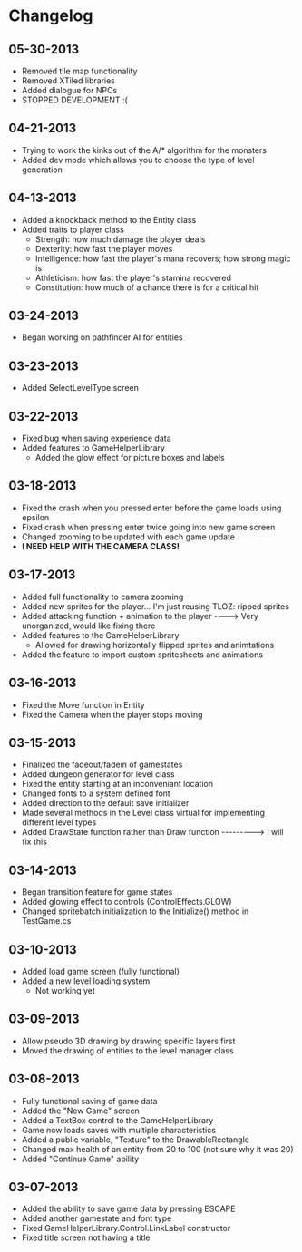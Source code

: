 Changelog
=========

__05-30-2013__
----------
  - Removed tile map functionality
  - Removed XTiled libraries
  - Added dialogue for NPCs
  - STOPPED DEVELOPMENT :(

__04-21-2013__
----------
 - Trying to work the kinks out of the A/* algorithm for the monsters
 - Added dev mode which allows you to choose the type of level generation
 
__04-13-2013__
----------
 - Added a knockback method to the Entity class
 - Added traits to player class
   - Strength: how much damage the player deals
   - Dexterity: how fast the player moves
   - Intelligence: how fast the player's mana recovers; how strong magic is
   - Athleticism: how fast the player's stamina recovered
   - Constitution: how much of a chance there is for a critical hit
   
__03-24-2013__
----------
 - Began working on pathfinder AI for entities

__03-23-2013__
----------
 - Added SelectLevelType screen

__03-22-2013__
----------
 - Fixed bug when saving experience data
 - Added features to GameHelperLibrary
   - Added the glow effect for picture boxes and labels

__03-18-2013__
----------
 - Fixed the crash when you pressed enter before the game loads using epsilon
 - Fixed crash when pressing enter twice going into new game screen
 - Changed zooming to be updated with each game update
 - __I NEED HELP WITH THE CAMERA CLASS!__

__03-17-2013__
----------
 - Added full functionality to camera zooming
 - Added new sprites for the player... I'm just reusing TLOZ: ripped sprites
 - Added attacking function + animation to the player ----> Very unorganized, would like fixing there
 - Added features to the GameHelperLibrary
   - Allowed for drawing horizontally flipped sprites and animtations
 - Added the feature to import custom spritesheets and animations

__03-16-2013__
----------
 - Fixed the Move function in Entity
 - Fixed the Camera when the player stops moving

__03-15-2013__
----------
 - Finalized the fadeout/fadein of gamestates
 - Added dungeon generator for level class
 - Fixed the entity starting at an inconveniant location
 - Changed fonts to a system defined font
 - Added direction to the default save initializer
 - Made several methods in the Level class virtual for implementing different level types
 - Added DrawState function rather than Draw function ---------> I will fix this

__03-14-2013__
----------
 - Began transition feature for game states
 - Added glowing effect to controls (ControlEffects.GLOW)
 - Changed spritebatch initialization to the Initialize() method in TestGame.cs

__03-10-2013__
----------
 - Added load game screen (fully functional)
 - Added a new level loading system
   - Not working yet

__03-09-2013__
----------
 - Allow pseudo 3D drawing by drawing specific layers first
 - Moved the drawing of entities to the level manager class


__03-08-2013__
----------
 - Fully functional saving of game data
 - Added the "New Game" screen
 - Added a TextBox control to the GameHelperLibrary
 - Game now loads saves with multiple characteristics
 - Added a public variable, "Texture" to the DrawableRectangle
 - Changed max health of an entity from 20 to 100 (not sure why it was 20)
 - Added "Continue Game" ability
 

__03-07-2013__
----------
 - Added the ability to save game data by pressing ESCAPE
 - Added another gamestate and font type
 - Fixed GameHelperLibrary.Control.LinkLabel constructor
 - Fixed title screen not having a title
